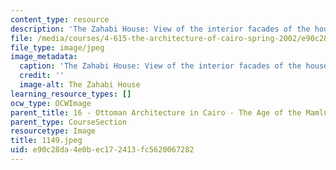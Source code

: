 ```yaml
---
content_type: resource
description: 'The Zahabi House: View of the interior facades of the house.'
file: /media/courses/4-615-the-architecture-of-cairo-spring-2002/e90c28da4e0bec172413fc5620067282_1149.jpeg
file_type: image/jpeg
image_metadata:
  caption: 'The Zahabi House: View of the interior facades of the house.'
  credit: ''
  image-alt: The Zahabi House
learning_resource_types: []
ocw_type: OCWImage
parent_title: 16 - Ottoman Architecture in Cairo - The Age of the Mamluk Beys
parent_type: CourseSection
resourcetype: Image
title: 1149.jpeg
uid: e90c28da-4e0b-ec17-2413-fc5620067282
---
```

